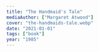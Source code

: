 ```yaml
---
title: "The Handmaid's Tale"
mediaAuthor: ["Margaret Atwood"]
cover: "the-handmaids-tale.webp"
date: "2021-01-01"
tags: ["book"]
year: "1985"
---
```

